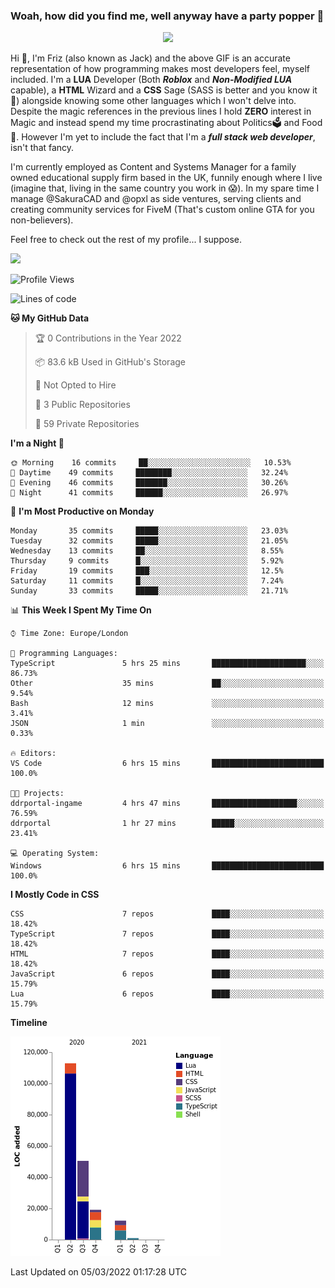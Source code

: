 ### Woah, how did you find me, well anyway have a party popper 🎉

<p align="center">
  <img  src="https://66.media.tumblr.com/d2766024a15e8c140bf20f314664eed2/d1615166bf58615c-d8/s400x600/aabc473a64edc43599d5345fd1e9e792d66ecc48.gifv">
</p>

Hi :wave:, I'm Friz (also known as Jack) and the above GIF is an accurate representation of how programming makes most developers feel, myself included. I'm a **LUA** Developer (Both ***Roblox*** and ***Non-Modified LUA*** capable), a **HTML** Wizard and a **CSS** Sage (SASS is better and you know it :pray:) alongside knowing some other languages which I won't delve into. Despite the magic references in the previous lines I hold **ZERO** interest in Magic and instead spend my time procrastinating about Politics🗳️ and Food🍔. However I'm yet to include the fact that I'm a ***full stack web developer***, isn't that fancy.

I'm currently employed as Content and Systems Manager for a family owned educational supply firm based in the UK, funnily enough where I live (imagine that, living in the same country you work in 😱). In my spare time I manage @SakuraCAD and @opxl as side ventures, serving clients and creating community services for FiveM (That's custom online GTA for you non-believers).

Feel free to check out the rest of my profile... I suppose.

<a href="https://github.com/anuraghazra/github-readme-stats">
  <img  src="https://github-readme-stats.vercel.app/api?username=JackOPXL&count_private=true&show_icons=true&theme=tokyonight" />
</a>



<!--START_SECTION:waka-->
![Profile Views](http://img.shields.io/badge/Profile%20Views-1-blue)

![Lines of code](https://img.shields.io/badge/From%20Hello%20World%20I%27ve%20Written-197%20Thousand%20lines%20of%20code-blue)

**🐱 My GitHub Data** 

> 🏆 0 Contributions in the Year 2022
 > 
> 📦 83.6 kB Used in GitHub's Storage 
 > 
> 🚫 Not Opted to Hire
 > 
> 📜 3 Public Repositories 
 > 
> 🔑 59 Private Repositories  
 > 
**I'm a Night 🦉** 

```text
🌞 Morning    16 commits     ██░░░░░░░░░░░░░░░░░░░░░░░   10.53% 
🌆 Daytime    49 commits     ████████░░░░░░░░░░░░░░░░░   32.24% 
🌃 Evening    46 commits     ███████░░░░░░░░░░░░░░░░░░   30.26% 
🌙 Night      41 commits     ██████░░░░░░░░░░░░░░░░░░░   26.97%

```
📅 **I'm Most Productive on Monday** 

```text
Monday       35 commits     █████░░░░░░░░░░░░░░░░░░░░   23.03% 
Tuesday      32 commits     █████░░░░░░░░░░░░░░░░░░░░   21.05% 
Wednesday    13 commits     ██░░░░░░░░░░░░░░░░░░░░░░░   8.55% 
Thursday     9 commits      █░░░░░░░░░░░░░░░░░░░░░░░░   5.92% 
Friday       19 commits     ███░░░░░░░░░░░░░░░░░░░░░░   12.5% 
Saturday     11 commits     █░░░░░░░░░░░░░░░░░░░░░░░░   7.24% 
Sunday       33 commits     █████░░░░░░░░░░░░░░░░░░░░   21.71%

```


📊 **This Week I Spent My Time On** 

```text
⌚︎ Time Zone: Europe/London

💬 Programming Languages: 
TypeScript               5 hrs 25 mins       █████████████████████░░░░   86.73% 
Other                    35 mins             ██░░░░░░░░░░░░░░░░░░░░░░░   9.54% 
Bash                     12 mins             ░░░░░░░░░░░░░░░░░░░░░░░░░   3.41% 
JSON                     1 min               ░░░░░░░░░░░░░░░░░░░░░░░░░   0.33%

🔥 Editors: 
VS Code                  6 hrs 15 mins       █████████████████████████   100.0%

🐱‍💻 Projects: 
ddrportal-ingame         4 hrs 47 mins       ███████████████████░░░░░░   76.59% 
ddrportal                1 hr 27 mins        █████░░░░░░░░░░░░░░░░░░░░   23.41%

💻 Operating System: 
Windows                  6 hrs 15 mins       █████████████████████████   100.0%

```

**I Mostly Code in CSS** 

```text
CSS                      7 repos             ████░░░░░░░░░░░░░░░░░░░░░   18.42% 
TypeScript               7 repos             ████░░░░░░░░░░░░░░░░░░░░░   18.42% 
HTML                     7 repos             ████░░░░░░░░░░░░░░░░░░░░░   18.42% 
JavaScript               6 repos             ████░░░░░░░░░░░░░░░░░░░░░   15.79% 
Lua                      6 repos             ████░░░░░░░░░░░░░░░░░░░░░   15.79%

```


**Timeline**

![Chart not found](https://raw.githubusercontent.com/JackOPXL/JackOPXL/master/charts/bar_graph.png) 


 Last Updated on 05/03/2022 01:17:28 UTC
<!--END_SECTION:waka-->

